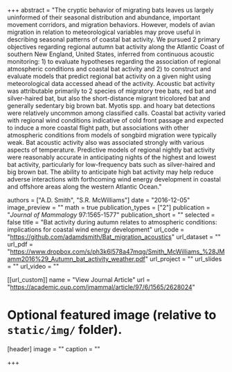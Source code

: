 +++
abstract = "The cryptic behavior of migrating bats leaves us largely uninformed of their seasonal distribution and abundance, important movement corridors, and migration behaviors. However, models of avian migration in relation to meteorological variables may prove useful in describing seasonal patterns of coastal bat activity. We pursued 2 primary objectives regarding regional autumn bat activity along the Atlantic Coast of southern New England, United States, inferred from continuous acoustic monitoring: 1) to evaluate hypotheses regarding the association of regional atmospheric conditions and coastal bat activity and 2) to construct and evaluate models that predict regional bat activity on a given night using meteorological data accessed ahead of the activity. Acoustic bat activity was attributable primarily to 2 species of migratory tree bats, red bat and silver-haired bat, but also the short-distance migrant tricolored bat and generally sedentary big brown bat. Myotis spp. and hoary bat detections were relatively uncommon among classified calls. Coastal bat activity varied with regional wind conditions indicative of cold front passage and expected to induce a more coastal flight path, but associations with other atmospheric conditions from models of songbird migration were typically weak. Bat acoustic activity also was associated strongly with various aspects of temperature. Predictive models of regional nightly bat activity were reasonably accurate in anticipating nights of the highest and lowest bat activity, particularly for low-frequency bats such as silver-haired and big brown bat. The ability to anticipate high bat activity may help reduce adverse interactions with forthcoming wind energy development in coastal and offshore areas along the western Atlantic Ocean."

authors = ["A.D. Smith", "S.R. McWilliams"]
date = "2016-12-05"
image_preview = ""
math = true
publication_types = ["2"]
publication = "*Journal of Mammalogy* 97:1565-1577"
publication_short = ""
selected = false
title = "Bat activity during autumn relates to atmospheric conditions: implications for coastal wind energy development"
url_code = "https://github.com/adamdsmith/Bat_migration_acoustics"
url_dataset = ""
url_pdf = "https://www.dropbox.com/s/ph3k6l578a47mqg/Smith_McWilliams_%28JMamm2016%29_Autumn_bat_activity_weather.pdf"
url_project = ""
url_slides = ""
url_video = ""

[[url_custom]]
name = "View Journal Article"
url = "https://academic.oup.com/jmammal/article/97/6/1565/2628024"

# Optional featured image (relative to `static/img/` folder).
[header]
image = ""
caption = ""

+++